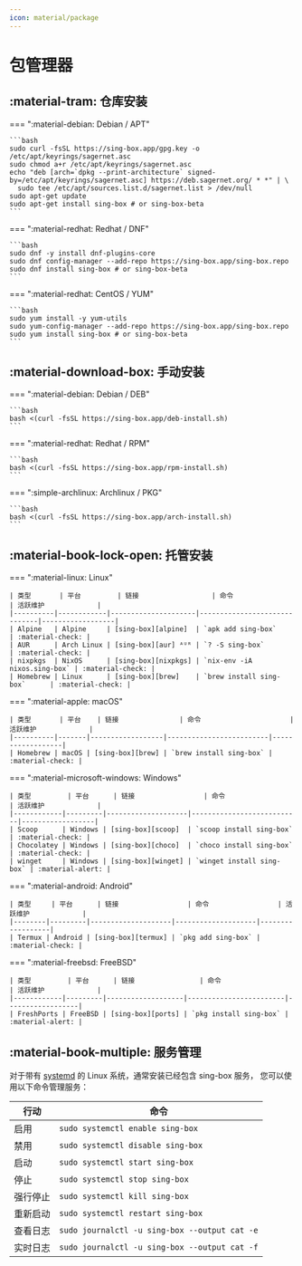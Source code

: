 ```yaml
---
icon: material/package
---
```


# 包管理器

## :material-tram: 仓库安装

=== ":material-debian: Debian / APT"

    ```bash
    sudo curl -fsSL https://sing-box.app/gpg.key -o /etc/apt/keyrings/sagernet.asc
    sudo chmod a+r /etc/apt/keyrings/sagernet.asc
    echo "deb [arch=`dpkg --print-architecture` signed-by=/etc/apt/keyrings/sagernet.asc] https://deb.sagernet.org/ * *" | \
      sudo tee /etc/apt/sources.list.d/sagernet.list > /dev/null
    sudo apt-get update
    sudo apt-get install sing-box # or sing-box-beta
    ```

=== ":material-redhat: Redhat / DNF"

    ```bash
    sudo dnf -y install dnf-plugins-core
    sudo dnf config-manager --add-repo https://sing-box.app/sing-box.repo
    sudo dnf install sing-box # or sing-box-beta
    ```

=== ":material-redhat: CentOS / YUM"

    ```bash
    sudo yum install -y yum-utils
    sudo yum-config-manager --add-repo https://sing-box.app/sing-box.repo
    sudo yum install sing-box # or sing-box-beta
    ```

## :material-download-box: 手动安装

=== ":material-debian: Debian / DEB"

    ```bash
    bash <(curl -fsSL https://sing-box.app/deb-install.sh)
    ```

=== ":material-redhat: Redhat / RPM"

    ```bash
    bash <(curl -fsSL https://sing-box.app/rpm-install.sh)
    ```

=== ":simple-archlinux: Archlinux / PKG"

    ```bash
    bash <(curl -fsSL https://sing-box.app/arch-install.sh)
    ```

## :material-book-lock-open: 托管安装

=== ":material-linux: Linux"

    | 类型       | 平台         | 链接                  | 命令                           | 活跃维护             |
    |----------|------------|---------------------|------------------------------|------------------|
    | Alpine   | Alpine     | [sing-box][alpine]  | `apk add sing-box`           | :material-check: |
    | AUR      | Arch Linux | [sing-box][aur] ᴬᵁᴿ | `? -S sing-box`              | :material-check: |
    | nixpkgs  | NixOS      | [sing-box][nixpkgs] | `nix-env -iA nixos.sing-box` | :material-check: |
    | Homebrew | Linux      | [sing-box][brew]    | `brew install sing-box`      | :material-check: |

=== ":material-apple: macOS"

    | 类型       | 平台    | 链接               | 命令                      | 活跃维护             |
    |----------|-------|------------------|-------------------------|------------------|
    | Homebrew | macOS | [sing-box][brew] | `brew install sing-box` | :material-check: |

=== ":material-microsoft-windows: Windows"

    | 类型         | 平台      | 链接                 | 命令                        | 活跃维护             |
    |------------|---------|--------------------|---------------------------|------------------|
    | Scoop      | Windows | [sing-box][scoop]  | `scoop install sing-box`  | :material-check: |
    | Chocolatey | Windows | [sing-box][choco]  | `choco install sing-box`  | :material-check: |
    | winget     | Windows | [sing-box][winget] | `winget install sing-box` | :material-alert: |

=== ":material-android: Android"

    | 类型     | 平台      | 链接                 | 命令                 | 活跃维护             |
    |--------|---------|--------------------|--------------------|------------------|
    | Termux | Android | [sing-box][termux] | `pkg add sing-box` | :material-check: |

=== ":material-freebsd: FreeBSD"

    | 类型         | 平台      | 链接                | 命令                     | 活跃维护             |
    |------------|---------|-------------------|------------------------|------------------|
    | FreshPorts | FreeBSD | [sing-box][ports] | `pkg install sing-box` | :material-alert: |

## :material-book-multiple: 服务管理

对于带有 [systemd][systemd] 的 Linux 系统，通常安装已经包含 sing-box 服务，
您可以使用以下命令管理服务：

| 行动   | 命令                                            |
|------|-----------------------------------------------|
| 启用   | `sudo systemctl enable sing-box`              |
| 禁用   | `sudo systemctl disable sing-box`             |
| 启动   | `sudo systemctl start sing-box`               |
| 停止   | `sudo systemctl stop sing-box`                |
| 强行停止 | `sudo systemctl kill sing-box`                |
| 重新启动 | `sudo systemctl restart sing-box`             |
| 查看日志 | `sudo journalctl -u sing-box --output cat -e` |
| 实时日志 | `sudo journalctl -u sing-box --output cat -f` |

[alpine]: https://pkgs.alpinelinux.org/packages?name=sing-box

[aur]: https://aur.archlinux.org/packages/sing-box

[nixpkgs]: https://github.com/NixOS/nixpkgs/blob/nixos-unstable/pkgs/tools/networking/sing-box/default.nix

[brew]: https://formulae.brew.sh/formula/sing-box

[choco]: https://chocolatey.org/packages/sing-box

[scoop]: https://github.com/ScoopInstaller/Main/blob/master/bucket/sing-box.json

[winget]: https://github.com/microsoft/winget-pkgs/tree/master/manifests/s/SagerNet/sing-box

[termux]: https://github.com/termux/termux-packages/tree/master/packages/sing-box

[ports]: https://www.freshports.org/net/sing-box

[systemd]: https://systemd.io/
